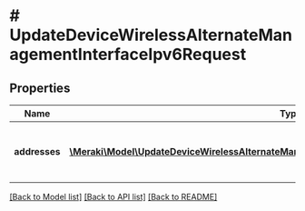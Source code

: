 # # UpdateDeviceWirelessAlternateManagementInterfaceIpv6Request

## Properties

Name | Type | Description | Notes
------------ | ------------- | ------------- | -------------
**addresses** | [**\Meraki\Model\UpdateDeviceWirelessAlternateManagementInterfaceIpv6RequestAddressesInner[]**](UpdateDeviceWirelessAlternateManagementInterfaceIpv6RequestAddressesInner.md) | configured alternate management interface addresses | [optional]

[[Back to Model list]](../../README.md#models) [[Back to API list]](../../README.md#endpoints) [[Back to README]](../../README.md)
